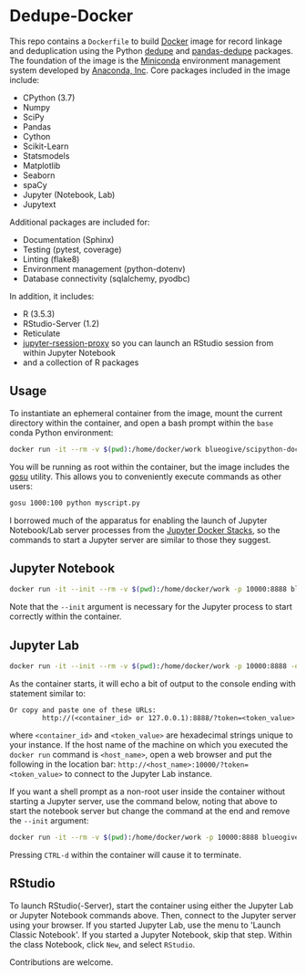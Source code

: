 # Dedupe-Docker

This repo contains a `Dockerfile` to build
[Docker](https://www.docker.com) image for record linkage and deduplication
using the Python [dedupe]() and [pandas-dedupe]() packages. The
foundation of the image is the [Miniconda](https://conda.io/miniconda.html)
environment management system developed by
[Anaconda, Inc](https://www.anaconda.com/). Core packages included in the
image include:
* CPython (3.7)
* Numpy
* SciPy
* Pandas
* Cython
* Scikit-Learn
* Statsmodels
* Matplotlib
* Seaborn
* spaCy
* Jupyter (Notebook, Lab)
* Jupytext

Additional packages are included for:
* Documentation (Sphinx)
* Testing (pytest, coverage)
* Linting (flake8)
* Environment management (python-dotenv)
* Database connectivity (sqlalchemy, pyodbc)

In addition, it includes:
* R (3.5.3)
* RStudio-Server (1.2)
* Reticulate
* [jupyter-rsession-proxy](https://github.com/jupyterhub/jupyter-server-proxy/tree/master/contrib/rstudio) so you can launch an RStudio session from within Jupyter Notebook
* and a collection of R packages

## Usage

To instantiate an ephemeral container from the image, mount the current
directory within the container, and open a bash prompt within the `base` conda
Python environment:

```bash
docker run -it --rm -v $(pwd):/home/docker/work blueogive/scipython-docker:latest
```

You will be running as root within the container, but the image includes the
[gosu](https://github.com/tianon/gosu) utility. This allows you to conveniently execute commands as other users:

```bash
gosu 1000:100 python myscript.py
```

I borrowed much of the apparatus for enabling the launch of Jupyter Notebook/Lab server processes from the [Jupyter Docker Stacks](https://github.com/jupyter/docker-stacks/), so the commands to start a Jupyter server are similar to those they suggest.

## Jupyter Notebook

```bash
docker run -it --init --rm -v $(pwd):/home/docker/work -p 10000:8888 blueogive/scipython-docker:latest gosu 1000:100 start-notebook.sh
```

Note that the `--init` argument is necessary for the Jupyter process to start correctly within the container.

## Jupyter Lab

```bash
docker run -it --init --rm -v $(pwd):/home/docker/work -p 10000:8888 -e JUPYTER_ENABLE_LAB=yes blueogive/scipython-docker:latest gosu 1000:100 start-notebook.sh
```
As the container starts, it will echo a bit of output to the console ending with statement similar to:

```
Or copy and paste one of these URLs:
        http://(<container_id> or 127.0.0.1):8888/?token=<token_value>
```
where `<container_id>` and `<token_value>` are hexadecimal strings unique to your instance. If the host name of the machine on which you executed the `docker run` command is `<host_name>`, open a web browser and put the following in the location bar: `http://<host_name>:10000/?token=<token_value>` to connect to the Jupyter Lab instance.

If you want a shell prompt as a non-root user inside the container without
starting a Jupyter server, use the command below, noting that above to start the
notebook server but change the command at the end and remove the `--init`
argument:

```bash
docker run -it --rm -v $(pwd):/home/docker/work -p 10000:8888 blueogive/scipython-docker:latest gosu 1000:100 /bin/bash
```

Pressing `CTRL-d` within the container will cause it to terminate.

## RStudio

To launch RStudio(-Server), start the container using either the Jupyter Lab or
Jupyter Notebook commands above. Then, connect to the Jupyter server using your
browser. If you started Jupyter Lab, use the menu to 'Launch Classic Notebook'.
If you started a Jupyter Notebook, skip that step. Within the class Notebook,
click `New`, and select `RStudio`.

Contributions are welcome.
